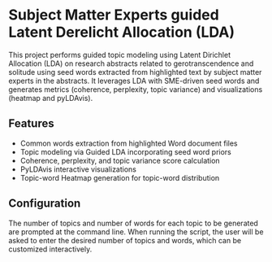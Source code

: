 # Subject Matter Experts guided Latent Derelicht Allocation (LDA)

This project performs guided topic modeling using Latent Dirichlet Allocation (LDA) on research abstracts related to gerotranscendence and solitude using seed words extracted from highlighted text by subject matter experts in the abstracts. It leverages LDA with SME-driven seed words and generates metrics (coherence, perplexity, topic variance) and visualizations (heatmap and pyLDAvis).


## Features

- Common words extraction from highlighted Word document files
- Topic modeling via Guided LDA incorporating seed word priors
- Coherence, perplexity, and topic variance score calculation
- PyLDAvis interactive visualizations
- Topic-word Heatmap generation for topic-word distribution


    
## Configuration

The number of topics and number of words for each topic to be generated are prompted at the command line. When running the script, the user will be asked to enter the desired number of topics and words, which can be customized interactively.



 

